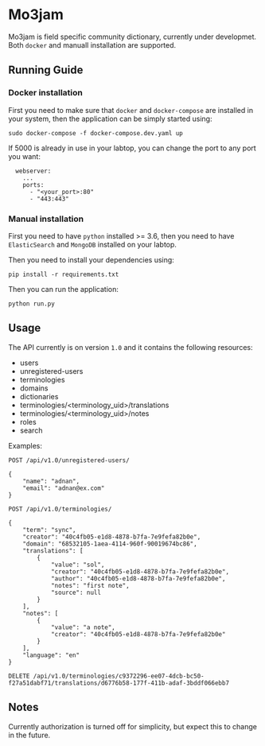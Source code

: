 # Mo3jam

Mo3jam is field specific community dictionary, currently under developmet. Both `docker` and manuall installation are 
supported.

## Running Guide

### Docker installation 

First you need to make sure that `docker` and `docker-compose` are installed in your system, then the application can 
be simply started using:

`sudo docker-compose -f docker-compose.dev.yaml up`

If 5000 is already in use in your labtop, you can change the port to any port you want:

```
  webserver:
    ...
    ports:
      - "<your_port>:80"
      - "443:443"

```

### Manual installation

First you need to have `python` installed >= 3.6, then you need to have `ElasticSearch` and `MongoDB` installed on 
your labtop.

Then you need to install your dependencies using:

`pip install -r requirements.txt`

Then you can run the application:

`python run.py`

## Usage

The API currently is on version `1.0` and it contains the following resources:

* users
* unregistered-users
* terminologies 
* domains
* dictionaries 
* terminologies/<terminology_uid>/translations
* terminologies/<terminology_uid>/notes
* roles
* search

Examples:

```
POST /api/v1.0/unregistered-users/

{
	"name": "adnan",
	"email": "adnan@ex.com"
}

```

```
POST /api/v1.0/terminologies/

{
 	"term": "sync",
 	"creator": "40c4fb05-e1d8-4878-b7fa-7e9fefa82b0e",
 	"domain": "68532105-1aea-4114-960f-90019674bc86",
 	"translations": [
 		{
			"value": "sol",
			"creator": "40c4fb05-e1d8-4878-b7fa-7e9fefa82b0e",
			"author": "40c4fb05-e1d8-4878-b7fa-7e9fefa82b0e",
			"notes": "first note",
			"source": null
        }
 	],
 	"notes": [
 		{
			"value": "a note",
			"creator": "40c4fb05-e1d8-4878-b7fa-7e9fefa82b0e"
        }
 	],
 	"language": "en"
}

```

```
DELETE /api/v1.0/terminologies/c9372296-ee07-4dcb-bc50-f27a51dabf71/translations/d6776b58-177f-411b-adaf-3bddf066ebb7

```


## Notes

Currently authorization is turned off for simplicity, but expect this to change in the future.




